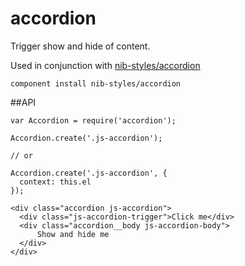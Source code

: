 accordion
=========

Trigger show and hide of content.

Used in conjunction with [nib-styles/accordion](https://github.com/nib-styles/accordion)

```component install nib-styles/accordion```

##API

```
var Accordion = require('accordion');

Accordion.create('.js-accordion');

// or

Accordion.create('.js-accordion', { 
  context: this.el 
});
```

```
<div class="accordion js-accordion">
  <div class="js-accordion-trigger">Click me</div>
  <div class="accordion__body js-accordion-body">
      Show and hide me
  </div>
</div>
```
